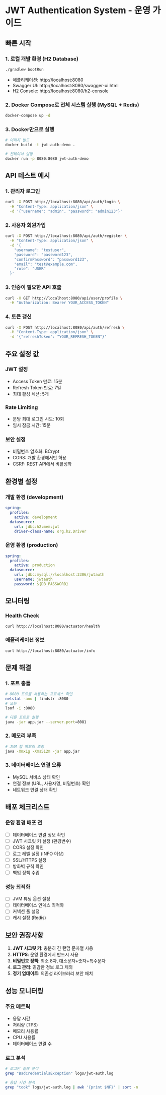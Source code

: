 # JWT Authentication System - 운영 가이드

## 빠른 시작

### 1. 로컬 개발 환경 (H2 Database)
```bash
./gradlew bootRun
```
- 애플리케이션: http://localhost:8080
- Swagger UI: http://localhost:8080/swagger-ui.html
- H2 Console: http://localhost:8080/h2-console

### 2. Docker Compose로 전체 시스템 실행 (MySQL + Redis)
```bash
docker-compose up -d
```

### 3. Docker만으로 실행
```bash
# 이미지 빌드
docker build -t jwt-auth-demo .

# 컨테이너 실행
docker run -p 8080:8080 jwt-auth-demo
```

## API 테스트 예시

### 1. 관리자 로그인
```bash
curl -X POST http://localhost:8080/api/auth/login \
  -H "Content-Type: application/json" \
  -d '{"username": "admin", "password": "admin123"}'
```

### 2. 사용자 회원가입
```bash
curl -X POST http://localhost:8080/api/auth/register \
  -H "Content-Type: application/json" \
  -d '{
    "username": "testuser",
    "password": "password123",
    "confirmPassword": "password123",
    "email": "test@example.com",
    "role": "USER"
  }'
```

### 3. 인증이 필요한 API 호출
```bash
curl -X GET http://localhost:8080/api/user/profile \
  -H "Authorization: Bearer YOUR_ACCESS_TOKEN"
```

### 4. 토큰 갱신
```bash
curl -X POST http://localhost:8080/api/auth/refresh \
  -H "Content-Type: application/json" \
  -d '{"refreshToken": "YOUR_REFRESH_TOKEN"}'
```

## 주요 설정 값

### JWT 설정
- Access Token 만료: 15분
- Refresh Token 만료: 7일
- 최대 활성 세션: 5개

### Rate Limiting
- 분당 최대 로그인 시도: 10회
- 임시 잠금 시간: 15분

### 보안 설정
- 비밀번호 암호화: BCrypt
- CORS: 개발 환경에서만 허용
- CSRF: REST API에서 비활성화

## 환경별 설정

### 개발 환경 (development)
```yaml
spring:
  profiles:
    active: development
  datasource:
    url: jdbc:h2:mem:jwt
    driver-class-name: org.h2.Driver
```

### 운영 환경 (production)
```yaml
spring:
  profiles:
    active: production
  datasource:
    url: jdbc:mysql://localhost:3306/jwtauth
    username: jwtauth
    password: ${DB_PASSWORD}
```

## 모니터링

### Health Check
```bash
curl http://localhost:8080/actuator/health
```

### 애플리케이션 정보
```bash
curl http://localhost:8080/actuator/info
```

## 문제 해결

### 1. 포트 충돌
```bash
# 8080 포트를 사용하는 프로세스 확인
netstat -ano | findstr :8080
# 또는
lsof -i :8080

# 다른 포트로 실행
java -jar app.jar --server.port=8081
```

### 2. 메모리 부족
```bash
# JVM 힙 메모리 조정
java -Xmx1g -Xms512m -jar app.jar
```

### 3. 데이터베이스 연결 오류
- MySQL 서비스 상태 확인
- 연결 정보 (URL, 사용자명, 비밀번호) 확인
- 네트워크 연결 상태 확인

## 배포 체크리스트

### 운영 환경 배포 전
- [ ] 데이터베이스 연결 정보 확인
- [ ] JWT 시크릿 키 설정 (환경변수)
- [ ] CORS 설정 확인
- [ ] 로그 레벨 설정 (INFO 이상)
- [ ] SSL/HTTPS 설정
- [ ] 방화벽 규칙 확인
- [ ] 백업 정책 수립

### 성능 최적화
- [ ] JVM 튜닝 옵션 설정
- [ ] 데이터베이스 인덱스 최적화
- [ ] 커넥션 풀 설정
- [ ] 캐시 설정 (Redis)

## 보안 권장사항

1. **JWT 시크릿 키**: 충분히 긴 랜덤 문자열 사용
2. **HTTPS**: 운영 환경에서 반드시 사용
3. **비밀번호 정책**: 최소 8자, 대소문자+숫자+특수문자
4. **로그 관리**: 민감한 정보 로그 제외
5. **정기 업데이트**: 의존성 라이브러리 보안 패치

## 성능 모니터링

### 주요 메트릭
- 응답 시간
- 처리량 (TPS)
- 메모리 사용률
- CPU 사용률
- 데이터베이스 연결 수

### 로그 분석
```bash
# 로그인 실패 분석
grep "BadCredentialsException" logs/jwt-auth.log

# 응답 시간 분석
grep "took" logs/jwt-auth.log | awk '{print $NF}' | sort -n
```

